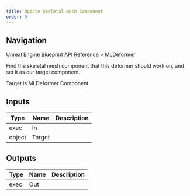 ```yaml
---
title: Update Skeletal Mesh Component
order: 9
---
```

## Navigation

[Unreal Engine Blueprint API Reference](https://dev.epicgames.com/documentation/en-us/unreal-engine/BlueprintAPI) > [MLDeformer](https://dev.epicgames.com/documentation/en-us/unreal-engine/BlueprintAPI/MLDeformer)

Find the skeletal mesh component that this deformer should work on, and set it as our target component.

Target is MLDeformer Component

## Inputs

| Type | Name | Description |
| --- | --- | --- |
| exec | In |  |
| object | Target |  |

## Outputs

| Type | Name | Description |
| --- | --- | --- |
| exec | Out |  |
